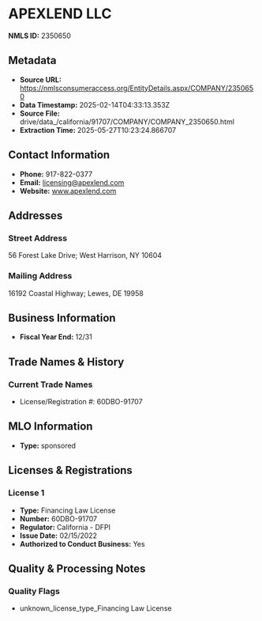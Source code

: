 # APEXLEND LLC

**NMLS ID:** 2350650

## Metadata
- **Source URL:** https://nmlsconsumeraccess.org/EntityDetails.aspx/COMPANY/2350650
- **Data Timestamp:** 2025-02-14T04:33:13.353Z
- **Source File:** drive/data_/california/91707/COMPANY/COMPANY_2350650.html
- **Extraction Time:** 2025-05-27T10:23:24.866707

## Contact Information
- **Phone:** 917-822-0377
- **Email:** licensing@apexlend.com
- **Website:** www.apexlend.com

## Addresses
### Street Address
56 Forest Lake Drive; West Harrison, NY 10604

### Mailing Address
16192 Coastal Highway; Lewes, DE 19958

## Business Information
- **Fiscal Year End:** 12/31

## Trade Names & History
### Current Trade Names
- License/Registration #: 60DBO-91707

## MLO Information
- **Type:** sponsored

## Licenses & Registrations

### License 1
- **Type:** Financing Law License
- **Number:** 60DBO-91707
- **Regulator:** California - DFPI
- **Issue Date:** 02/15/2022
- **Authorized to Conduct Business:** Yes

## Quality & Processing Notes
### Quality Flags
- unknown_license_type_Financing Law License
